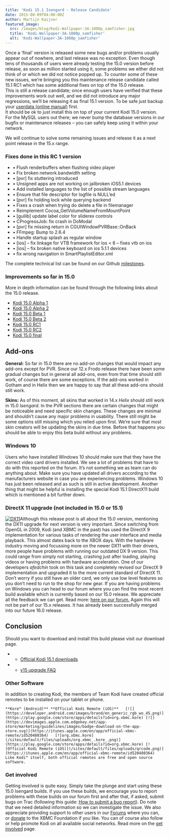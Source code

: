 ```yaml
---
title: 'Kodi 15.1 Isengard - Release Candidate'
date: 2015-08-09T04:00:00Z
author: Martijn Kaijser
featured_image:
  src: /images/blog/Kodi-Wallpaper-3A-1080p_samfisher.jpg
  title: 'Kodi-Wallpaper-3A-1080p_samfisher'
  alt: 'Kodi-Wallpaper-3A-1080p_samfisher'
---
```

Once a ‘final’ version is released some new bugs and/or problems usually appear out of nowhere, and last release was no exception. Even though tens of thousands of users were already testing the 15.0 version before release, as soon as million started using it, some problems we either did not think of or which we did not notice popped up. To counter some of these new issues, we’re bringing you this maintenance release candidate called 15.1 RC1 which has some additional fixes on top of the 15.0 release.  
 This is still a release candidate; once enough users have verified that these improvements work out well, and we did not introduce any major regressions, we’ll be releasing it as final 15.1 version. To be safe just backup your [userdata (online manual)](https://kodi.wiki/view/Userdata) first.  
 It should be ok to just install this on top of your current Kodi 15.0 version. For the MySQL users out there; we never bump the database versions in our bugfix or maintenance releases – you can safely keep using it within your network.

 We will continue to solve some remaining issues and release it as a next point release in the 15.x range.

 ### Fixes done in this RC 1 version

 
 * • Flush renderbuffers when flushing video player
 * • Fix broken network.bandwidth setting
 * • [pvr] fix stuttering introduced
 * • Unsigned apps are not working on jailbroken iOS5.1 devices
 * • Add installed languages to the list of possible stream languages
 * • Ensure that file descriptor for logfile is NULL’ed
 * • [pvr] fix holding lock while querying backend
 * • Fixes a crash when trying do delete a file in filemanager
 * • Reimplement Cocoa\_GetVolumeNameFromMountPoint
 * • [guilib] update label color for sliderex controls
 * • CProgressJob: fix crash in DoModal
 * • [pvr] fix missing return in CGUIWindowPVRBase::OnBack
 * • FFmpeg: Bump to 2.6.4
 * • Handle startup splash as regular window
 * • [ios] – fix linkage for VTB framework for ios \< 6 – fixes vtb on ios
 * • [ios] – fix broken native keyboard on ios 5.1.1 devices
 * • fix wrong navigation in SmartPlaylistEditor.xml
 
 The complete technical list can be found on our Github [milestones](https://github.com/xbmc/xbmc/milestones?direction=desc&sort=due_date&state=closed).

 ### Improvements so far in 15.0

 More in depth information can be found through the following links about the 15.0 release.

 
 * [Kodi 15.0 Alpha 1](/article/kodi-150-alpha-1-road-isengard) 
 * [Kodi 15.0 Alpha 2](/article/kodi-150-isengard-alpha-2)
 * [Kodi 15.0 Beta 1](/article/kodi-150-isengard-beta-1 "Kodi 15.0 Isengard – Beta 1")
 * [Kodi 15.0 Beta 2](/article/kodi-150-isengard--beta-2 "Kodi 15.0 Isengard – Beta 2")
 * [Kodi 15.0 RC1](/article/kodi-150-isengard-rc-1)
 * [Kodi 15.0 RC2](/article/kodi-150-isengard--rc-2)
 * [Kodi 15.0 final](/article/kodi-150-isengard-one-release-rule-them-all)
 
 Add-ons
-------

 **General:** So far in 15.0 there are no add-on changes that would impact any add-ons except for PVR. Since our 12.x Frodo release there have been some gradual changes but in general all add-ons, even from that time should still work, of course there are some exceptions. If the add-ons worked in Gotham and in Helix then we are happy to say that all these add-ons should still work.

 **Skins:** As of this moment, all skins that worked in 14.x *Helix* should still work in 15.0 *Isengard*. In the PVR sections there are certain changes that might be noticeable and need specific skin changes. These changes are minimal and shouldn’t cause any major problems in usability. There still might be some options still missing which you relied upon first. We’re sure that most skin creators will be updating the skins in due time. Before that happens you should be able to enjoy this beta build without any problems.

 ### Windows 10

 Users who have installed Windows 10 should make sure that they have the correct video card drivers installed. We see a lot of problems that have to do with this reported on the forum. It’s not something we as team can do anything about. Make sure you have updated all drivers according to the manufacturers website in case you are experiencing problems. Windows 10 has just been released and as such is still in active development. Another thing that might be helpful is installing the special Kodi 15.1 DirectX11 build which is mentioned a bit further down.

 ###  DirectX 11 upgrade (not included in 15.0 or 15.1)

 [![DX11](/sites/default/files/uploads/DX11.png)](/sites/default/files/uploads/DX11.png)Although this release post is all about the 15.0 version, mentioning the DX11 upgrade for next version is very important. Since switching from OpenGL in 2009, Kodi (and XBMC in the past) has used the DirectX 9 implementation for various tasks of rendering the user interface and media playback. This almost dates back to the XBOX days. With the hardware industry moving and focussing more on the newer DX11 with their drivers, more people have problems with running our outdated DX 9 version. This could range from simply not starting, crashing just after loading, playing videos or having problems with hardware acceleration. One of our developers *afedchin* took on this task and completely revised our DirectX 9 implementation and upgraded it to the more current standard of DirectX 11. Don’t worry if you still have an older card, we only use low level features so you don’t need to run to the shop for new gear. If you are having problems on Windows you can head to our forum where you can find the most recent build available which is currently based on our 15.0 release. We appreciate all the feedback we can get. Read more: [here on our forum.](https://forum.kodi.tv/showthread.php?tid=218274) Again this will not be part of our 15.x releases. It has already been successfully merged into our future 16.0 release.

 Conclusion
----------

 Should you want to download and install this build please visit our download page.

 
 * * [Official Kodi 15.1 downloads](/download)
 * * [v15 upgrade FAQ](https://kodi.wiki/view/Isengard_FAQ)
 
 ### Other Software

 In addition to creating Kodi, the members of Team Kodi have created official remotes to be installed on your tablet or phone.

    **Kore™ (Android)** **Official Kodi Remote (iOS)**   [![](https://developer.android.com/images/brand/en_generic_rgb_wo_45.png)](https://play.google.com/store/apps/details?id=org.xbmc.kore) [![](https://devimages.apple.com.edgekey.net/app-store/marketing/guidelines/images/badge-download-on-the-app-store.svg)](https://itunes.apple.com/en/app/official-xbmc-remote/id520480364)   [![org.xbmc.kore](/sites/default/files/uploads/org.xbmc_.kore_.png)](https://play.google.com/store/apps/details?id=org.xbmc.kore) [![Official Kodi Remote (iOS)](/sites/default/files/uploads/qrcode.png)](https://itunes.apple.com/en/app/official-xbmc-remote/id520480364)    Like Kodi™ itself, both official remotes are free and open source software.

 ### Get involved

 Getting involved is quite easy. Simply take the plunge and start using these 15.0 Isengard builds. If you use these builds, we encourage you to report problems with these builds on our forum first and after that, if asked, submit bugs on Trac (following this guide: [How to submit a bug report](https://kodi.wiki/view/HOW-TO:Submit_a_bug_report)). Do note that we need detailed information so we can investigate the issue. We also appreciate providing support to other users in our [Forums](https://forum.kodi.tv/ "Kodi Forums") where you can, or [donate](/contribute/donate "XBMC Foundation Donations") to the XBMC Foundation if you like. You can of course also follow or help promote Kodi on all available social networks. Read more on the [get involved](/get-involved) page.

  